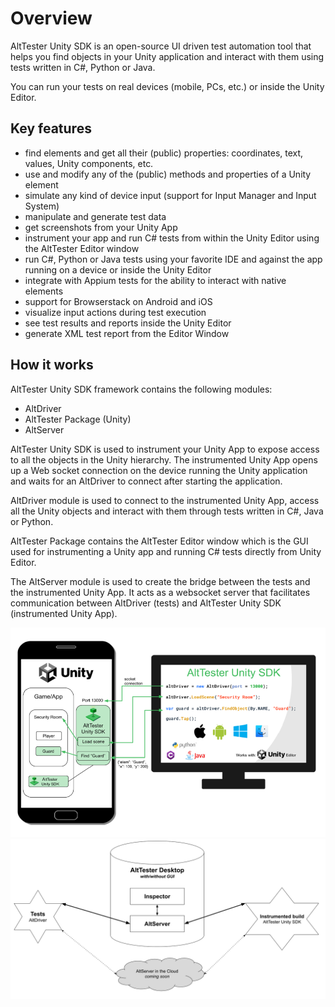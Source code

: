 # Overview

AltTester Unity SDK is an open-source UI driven test automation tool that helps you find objects in your Unity application and interact with them using tests written in C#, Python or Java.

You can run your tests on real devices (mobile, PCs, etc.) or inside the Unity Editor.


## Key features

- find elements and get all their (public) properties: coordinates, text, values, Unity components, etc.
- use and modify any of the (public) methods and properties of a Unity element
- simulate any kind of device input (support for Input Manager and Input System)
- manipulate and generate test data
- get screenshots from your Unity App
- instrument your app and run C# tests from within the Unity Editor using the AltTester Editor window
- run C#, Python or Java tests using your favorite IDE and against the app running on a device or inside the Unity Editor
- integrate with Appium tests for the ability to interact with native elements
- support for Browserstack on Android and iOS
- visualize input actions during test execution
- see test results and reports inside the Unity Editor
- generate XML test report from the Editor Window


## How it works

AltTester Unity SDK framework contains the following modules:

* AltDriver
* AltTester Package (Unity)
* AltServer


AltTester Unity SDK is used to instrument your Unity App to expose access to all the objects in the Unity hierarchy. The instrumented Unity App opens up a Web socket connection on the device running the Unity application and waits for an AltDriver to connect after starting the application.

AltDriver module is used to connect to the instrumented Unity App, access all the Unity objects and interact with them through tests written in C#, Java or Python.

AltTester Package contains the AltTester Editor window which is the GUI used for instrumenting a Unity app and running C# tests directly from Unity Editor.

The AltServer module is used to create the bridge between the tests and the instrumented Unity App. It acts as a websocket server that facilitates communication between AltDriver (tests) and AltTester Unity SDK (instrumented Unity App).

![Architecture](../_static/img/overview/architecture1.png)
![Architecture](../_static/img/overview/architecture2.png)
